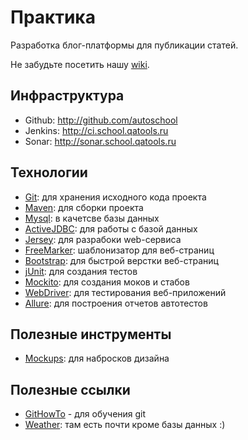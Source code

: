 # Практика

Разработка блог-платформы для публикации статей.

Не забудьте посетить нашу [wiki](https://github.com/autoschool/practice/wiki).

## Инфраструктура

 * Github:   http://github.com/autoschool
 * Jenkins:  http://ci.school.qatools.ru
 * Sonar:    http://sonar.school.qatools.ru

## Технологии

 * [Git](http://git-scm.com): для хранения исходного кода проекта
 * [Maven](http://maven.apache.org): для сборки проекта
 * [Mysql](http://www.mysql.com): в качетсве базы данных
 * [ActiveJDBC](http://javalite.io/activejdbc): для работы с базой данных
 * [Jersey](https://jersey.java.net): для разрабоки web-сервиса
 * [FreeMarker](http://freemarker.org): шаблонизатор для веб-страниц
 * [Bootstrap](http://getbootstrap.com): для быстрой верстки веб-страниц
 * [jUnit](http://junit.org): для создания тестов
 * [Mockito](https://code.google.com/p/mockito/): для создания моков и стабов
 * [WebDriver](https://code.google.com/p/selenium/wiki/GettingStarted): для тестирования веб-приложений
 * [Allure](http://allure.qatools.ru): для построения отчетов автотестов

## Полезные инструменты

* [Mockups](https://moqups.com): для набросков дизайна

## Полезные ссылки
 * [GitHowTo](http://githowto.com/ru) - для обучения git
 * [Weather](https://github.com/autoschool/weather): там есть почти кроме базы данных :)
